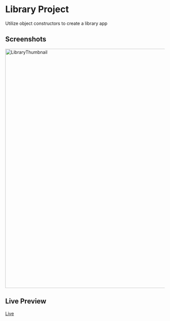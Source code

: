 # Library Project

Utilize object constructors to create a library app

## Screenshots

<img width="756" alt="LibraryThumbnail" src="https://github.com/user-attachments/assets/2e619886-91b4-4ca3-b4cf-9c125a6358ba" />

## Live Preview
[Live](https://beingisbecoming.github.io/library/)
